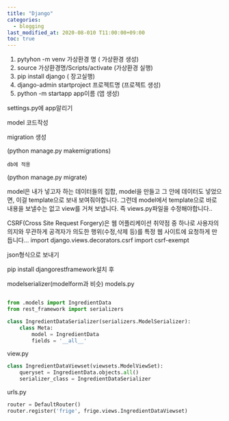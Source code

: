 ```yaml
---
title: "Django"
categories: 
  - blogging
last_modified_at: 2020-08-010 T11:00:00+09:00
toc: true
---
```


1. pytyhon -m venv 가상환경 명 ( 가상환경 생성)
2. source 가상환경명/Scripts/activate (가상환경 실행)
3. pip install django ( 장고실행)
4. django-admin startproject 프로젝트명 (프로젝트 생성)
5. python -m startapp app이름 (앱 생성)

settings.py에 app알리기

model 코드작성

migration 생성

(python manage.py makemigrations)

    db에 적용

(python manage.py migrate)


model은 내가 넣고자 하는 데이터들의 집합,
model을 만들고 그 안에 데이터도 넣었으면, 이걸 template으로 보내 보여줘야합니다.
그런데 model에서 template으로 바로 내용을 보낼수는 없고 view를 거쳐 보냅니다.
즉 views.py파일을 수정해야합니다..

CSRF(Cross Site Request Forgery)은 웹 어플리케이션 취약점 중 하나로 사용자의 의지와 무관하게
공격자가 의도한 행위(수정,삭제 등)를 특정 웹 사이트에 요청하게 만듭니다...
import django.views.decorators.csrf import csrf-exempt 



json형식으로 보내기


pip install djangorestframework설치 후

modelserializer(modelform과 비슷)
models.py

~~~python

from .models import IngredientData
from rest_framework import serializers

class IngredientDataSerializer(serializers.ModelSerializer):
    class Meta:
        model = IngredientData
        fields = '__all__'

~~~

view.py

~~~python
class IngredientDataViewset(viewsets.ModelViewSet):
    queryset = IngredientData.objects.all()
    serializer_class = IngredientDataSerializer

~~~

urls.py

~~~python
router = DefaultRouter()
router.register('frige', frige.views.IngredientDataViewset)

~~~
